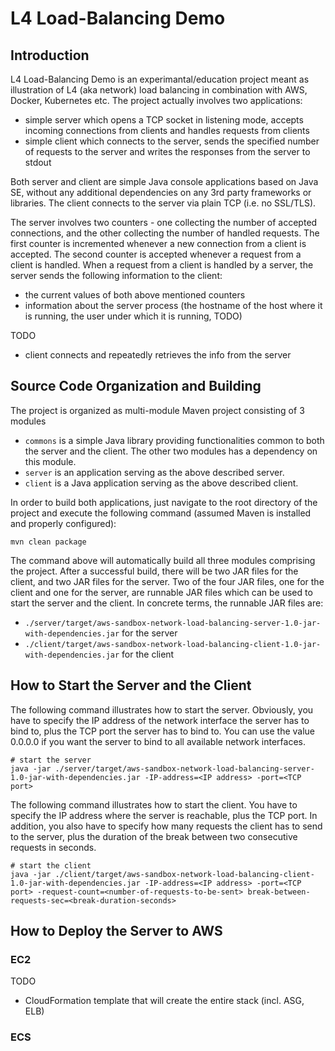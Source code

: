 # L4 Load-Balancing Demo

## Introduction
L4 Load-Balancing Demo is an experimantal/education project meant as illustration of L4 (aka network) load balancing in combination with AWS, Docker, Kubernetes etc. The project actually involves two applications:
- simple server which opens a TCP socket in listening mode, accepts incoming connections from clients and handles requests from clients
- simple client which connects to the server, sends the specified number of requests to the server and writes the responses from the server to stdout

Both server and client are simple Java console applications based on Java SE, without any additional dependencies on any 3rd party frameworks or libraries. The client connects to the server via plain TCP (i.e. no SSL/TLS). 

The server involves two counters - one collecting the number of accepted connections, and the other collecting the number of handled requests. The first counter is incremented whenever a new connection from a client is accepted. The second counter is accepted whenever a request from a client is handled. When a request from a client is handled by a server, the server sends the following information to the client:
- the current values of both above mentioned counters
- information about the server process (the hostname of the host where it is running, the user under which it is running, TODO)

TODO
- client connects and repeatedly retrieves the info from the server

## Source Code Organization and Building
The project is organized as multi-module Maven project consisting of 3 modules
- `commons` is a simple Java library providing functionalities common to both the server and the client. The other two modules has a dependency on this module.
- `server` is an application serving as the above described server.
- `client` is a Java application serving as the above described client.

In order to build both applications, just navigate to the root directory of the project and execute the following command (assumed Maven is installed and properly configured):
```
mvn clean package
```

The command above will automatically build all three modules comprising the project. After a successful build, there will be two JAR files for the client, and two JAR files for the server. Two of the four JAR files, one for the client and one for the server, are runnable JAR files which can be used to start the server and the client. In concrete terms, the runnable JAR files are:
- `./server/target/aws-sandbox-network-load-balancing-server-1.0-jar-with-dependencies.jar` for the server
- `./client/target/aws-sandbox-network-load-balancing-client-1.0-jar-with-dependencies.jar` for the client


## How to Start the Server and the Client
The following command illustrates how to start the server. Obviously, you have to specify the IP address of the network interface the server has to bind to, plus the TCP port the server has to bind to. You can use the value 0.0.0.0 if you want the server to bind to all available network interfaces.
```
# start the server
java -jar ./server/target/aws-sandbox-network-load-balancing-server-1.0-jar-with-dependencies.jar -IP-address=<IP address> -port=<TCP port>
```

The following command illustrates how to start the client. You have to specify the IP address where the server is reachable, plus the TCP port. In addition, you also have to specify how many requests the client has to send to the server, plus the duration of the break between two consecutive requests in seconds.
```
# start the client
java -jar ./client/target/aws-sandbox-network-load-balancing-client-1.0-jar-with-dependencies.jar -IP-address=<IP address> -port=<TCP port> -request-count=<number-of-requests-to-be-sent> break-between-requests-sec=<break-duration-seconds>
```

## How to Deploy the Server to AWS

### EC2
TODO
- CloudFormation template that will create the entire stack (incl. ASG, ELB)

### ECS
